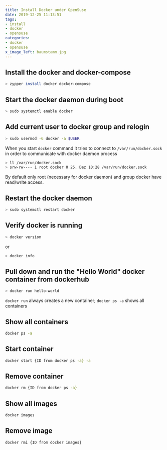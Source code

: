 ```yaml
---
title: Install Docker under OpenSuse
date: 2019-12-25 11:13:51
tags: 
- install 
- docker 
- opensuse
categories: 
- docker 
- opensuse
x_image_left: baumstamm.jpg
---
```


## Install the docker and docker-compose

```bash
> zypper install docker docker-compose
```

## Start the docker daemon during boot

```bash
> sudo systemctl enable docker
```

## Add current user to docker group and relogin

```bash
> sudo usermod -G docker -a $USER
```

When you start `docker` command it tries to connect to `/var/run/docker.sock` in order to communicate with docker daemon process

```bash
> ll /var/run/docker.sock
> srw-rw---- 1 root docker 0 25. Dez 10:28 /var/run/docker.sock
```

By default only root (necessary for docker daemon) and group docker have read/write access.

## Restart the docker daemon

```bash
> sudo systemctl restart docker
```

## Verify docker is running

```bash
> docker version
```

or

```bash
> docker info
```

## Pull down and run the "Hello World" docker container from dockerhub

```bash
> docker run hello-world
```

`docker run` always creates a new container; `docker ps -a` shows all containers

## Show all containers

```bash
docker ps -a
```

## Start container

```bash
docker start {ID from docker ps -a} -a
```

## Remove container

```bash
docker rm {ID from docker ps -a}
```

## Show all images

```bash
docker images
```

## Remove image

```bash
docker rmi {ID from docker images}
```

